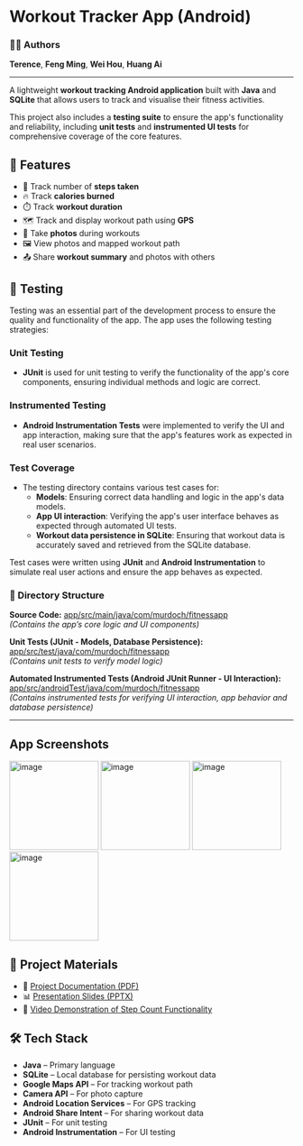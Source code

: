 # Workout Tracker App (Android)

### 👨‍💻 Authors  
**Terence**, **Feng Ming**, **Wei Hou**, **Huang Ai**

---

A lightweight **workout tracking Android application** built with **Java** and **SQLite** that allows users to track and visualise their fitness activities.

This project also includes a **testing suite** to ensure the app's functionality and reliability, including **unit tests** and **instrumented UI tests** for comprehensive coverage of the core features.

## 📱 Features

- 🚶 Track number of **steps taken**  
- 🔥 Track **calories burned**  
- ⏱️ Track **workout duration**  
- 🗺️ Track and display workout path using **GPS**  
- 📸 Take **photos** during workouts  
- 🖼️ View photos and mapped workout path  
- 📤 Share **workout summary** and photos with others  

## 🧪 Testing

Testing was an essential part of the development process to ensure the quality and functionality of the app. The app uses the following testing strategies:

### Unit Testing
- **JUnit** is used for unit testing to verify the functionality of the app's core components, ensuring individual methods and logic are correct.

### Instrumented Testing
- **Android Instrumentation Tests** were implemented to verify the UI and app interaction, making sure that the app's features work as expected in real user scenarios.

### Test Coverage
- The testing directory contains various test cases for:
  - **Models**: Ensuring correct data handling and logic in the app's data models.
  - **App UI interaction**: Verifying the app's user interface behaves as expected through automated UI tests.
  - **Workout data persistence in SQLite**: Ensuring that workout data is accurately saved and retrieved from the SQLite database.

Test cases were written using **JUnit** and **Android Instrumentation** to simulate real user actions and ensure the app behaves as expected.

### 📁 Directory Structure

**Source Code:** [app/src/main/java/com/murdoch/fitnessapp](https://github.com/lee-xin-jin-terence/workout-tracking-android-app/tree/main/app/src/main)  
  *(Contains the app’s core logic and UI components)*

**Unit Tests (JUnit - Models, Database Persistence):** [app/src/test/java/com/murdoch/fitnessapp](https://github.com/lee-xin-jin-terence/workout-tracking-android-app/tree/main/app/src/test/java/com/murdoch/fitnessapp)  
  *(Contains unit tests to verify model logic)*

**Automated Instrumented Tests (Android JUnit Runner - UI Interaction):** [app/src/androidTest/java/com/murdoch/fitnessapp](https://github.com/lee-xin-jin-terence/workout-tracking-android-app/tree/main/app/src/androidTest/java/com/murdoch/fitnessapp)  
  *(Contains instrumented tests for verifying UI interaction, app behavior and database persistence)*


---

## App Screenshots

<img width="158" alt="image" src="https://github.com/user-attachments/assets/1499ea18-7a18-4406-96cc-55ee4e2adbc4" />  
<img width="158" alt="image" src="https://github.com/user-attachments/assets/ad17789c-1be2-417b-a2aa-6a9bc3dc7200" />  
<img width="158" alt="image" src="https://github.com/user-attachments/assets/41015781-3d20-4439-a382-147a21a8d6f3" />  
<img width="158" alt="image" src="https://github.com/user-attachments/assets/9e3dd90b-f91f-445c-89bf-3475f813b7aa" />

## 📄 Project Materials

- 📘 [Project Documentation (PDF)](https://github.com/user-attachments/files/20025691/Android-Workout-App-Documentation.pdf)  
- 📊 [Presentation Slides (PPTX)](https://github.com/user-attachments/files/20025688/Presentation_Slides.pptx)  
- 🎥 [Video Demonstration of Step Count Functionality](https://github.com/user-attachments/assets/372eda37-9b29-4224-b829-93f48907a25c)

## 🛠️ Tech Stack

- **Java** – Primary language  
- **SQLite** – Local database for persisting workout data  
- **Google Maps API** – For tracking workout path  
- **Camera API** – For photo capture  
- **Android Location Services** – For GPS tracking  
- **Android Share Intent** – For sharing workout data  
- **JUnit** – For unit testing  
- **Android Instrumentation** – For UI testing  
